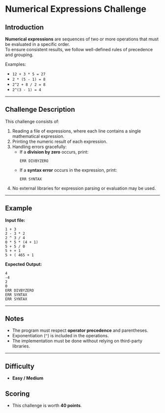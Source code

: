 # Numerical Expressions Challenge  

## Introduction  
**Numerical expressions** are sequences of two or more operations that must be evaluated in a specific order.  
To ensure consistent results, we follow well-defined rules of precedence and grouping.  

Examples:  
- `12 + 3 * 5 = 27`  
- `2 * (5 - 1) = 8`  
- `2^2 + 8 / 2 = 8`  
- `2^(3 - 1) = 4`  

---

## Challenge Description  
This challenge consists of:  

1. Reading a file of expressions, where each line contains a single mathematical expression.  
2. Printing the numeric result of each expression.  
3. Handling errors gracefully:  
   - If a **division by zero** occurs, print:  
     ```
     ERR DIVBYZERO
     ```  
   - If a **syntax error** occurs in the expression, print:  
     ```
     ERR SYNTAX
     ```  
4. No external libraries for expression parsing or evaluation may be used.  

---

## Example  

**Input file:**  
```
1 + 3
2 - 3 * 2
2 ^ 3 / 4
0 * 5 * (4 + 1)
5 + 5 / 0
5 + + 1
5 + ( 465 + 1
```

**Expected Output:**  
```
4
-4
2
0
ERR DIVBYZERO
ERR SYNTAX
ERR SYNTAX
```

---

## Notes  
- The program must respect **operator precedence** and parentheses.  
- Exponentiation (`^`) is included in the operations.  
- The implementation must be done without relying on third-party libraries.  

---

## Difficulty  
- **Easy / Medium**  

## Scoring  
- This challenge is worth **40 points**.  
